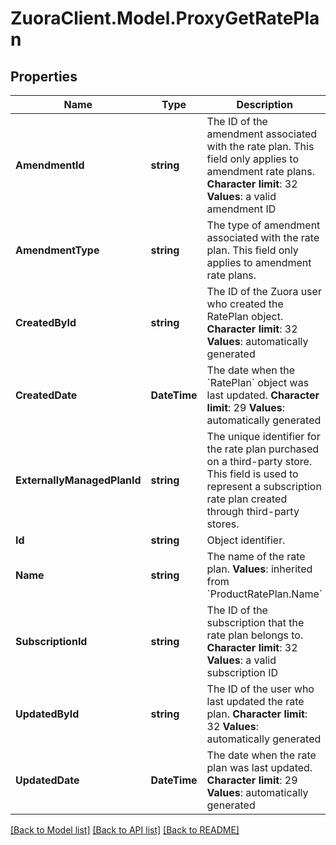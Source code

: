 # ZuoraClient.Model.ProxyGetRatePlan

## Properties

Name | Type | Description | Notes
------------ | ------------- | ------------- | -------------
**AmendmentId** | **string** |  The ID of the amendment associated with the rate plan. This field only applies to amendment rate plans. **Character limit**: 32 **Values**: a valid amendment ID  | [optional] 
**AmendmentType** | **string** | The type of amendment associated with the rate plan. This field only applies to amendment rate plans.  | [optional] 
**CreatedById** | **string** | The ID of the Zuora user who created the RatePlan object. **Character limit**: 32 **Values**: automatically generated  | [optional] 
**CreatedDate** | **DateTime** | The date when the &#x60;RatePlan&#x60; object was last updated. **Character limit**: 29 **Values**: automatically generated  | [optional] 
**ExternallyManagedPlanId** | **string** | The unique identifier for the rate plan purchased on a third-party store. This field is used to represent a subscription rate plan created through third-party stores.  | [optional] 
**Id** | **string** | Object identifier. | [optional] 
**Name** | **string** | The name of the rate plan.  **Values**: inherited from &#x60;ProductRatePlan.Name&#x60;  | [optional] 
**SubscriptionId** | **string** | The ID of the subscription that the rate plan belongs to. **Character limit**: 32 **Values**: a valid subscription ID  | [optional] 
**UpdatedById** | **string** |  The ID of the user who last updated the rate plan. **Character limit**: 32 **Values**: automatically generated  | [optional] 
**UpdatedDate** | **DateTime** |  The date when the rate plan was last updated. **Character limit**: 29 **Values**: automatically generated  | [optional] 

[[Back to Model list]](../README.md#documentation-for-models) [[Back to API list]](../README.md#documentation-for-api-endpoints) [[Back to README]](../README.md)

